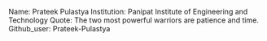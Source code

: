 Name: Prateek Pulastya
Institution: Panipat Institute of Engineering and Technology
Quote: The two most powerful warriors are patience and time.
Github_user: Prateek-Pulastya
